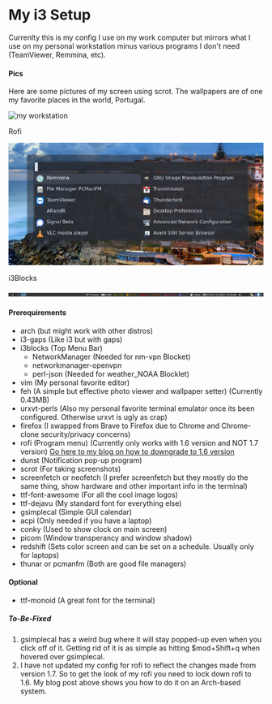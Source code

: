 # My i3 Setup

Currenlty this is my config I use on my work computer but mirrors what I use on my personal workstation minus various programs I don't need (TeamViewer, Remmina, etc).

#### Pics
Here are some pictures of my screen using scrot. The wallpapers are of one my favorite places in the world, Portugal.

![my workstation](./Pictures/2021-10-15-125753_3840x1080_scrot.png)

Rofi

![my workstation](./Pictures/rofi.png)

i3Blocks

![my workstation](./Pictures/i3blocks.png)

#### Prerequirements

* arch (but might work with other distros)
* i3-gaps (Like i3 but with gaps)
* i3blocks (Top Menu Bar)
  * NetworkManager (Needed for nm-vpn Blocket)
  * networkmanager-openvpn
  * perl-json (Needed for weather_NOAA Blocklet)
* vim (My personal favorite editor)
* feh (A simple but effective photo viewer and wallpaper setter) (Currently 0.43MB)
* urxvt-perls (Also my personal favorite terminal emulator once its been configured. Otherwise urxvt is ugly as crap)
* firefox (I swapped from Brave to Firefox due to Chrome and Chrome-clone security/privacy concerns)
* rofi (Program menu) (Currently only works with 1.6 version and NOT 1.7 version) [Go here to my blog on how to downgrade to 1.6 version](https://blog.wretchednet.com/post/rofi-broken/)
* dunst (Notification pop-up program) 
* scrot (For taking screenshots)
* screenfetch or neofetch (I prefer screenfetch but they mostly do the same thing, show hardware and other important info in the terminal)
* ttf-font-awesome (For all the cool image logos)
* ttf-dejavu (My standard font for everything else)
* gsimplecal (Simple GUI calendar)
* acpi (Only needed if you have a laptop)
* conky (Used to show clock on main screen)
* picom (Window transperancy and window shadow)
* redshift (Sets color screen and can be set on a schedule. Usually only for laptops)
* thunar or pcmanfm (Both are good file managers)

#### Optional

* ttf-monoid (A great font for the terminal)

##### To-Be-Fixed

1. gsimplecal has a weird bug where it will stay popped-up even when you click off of it. Getting rid of it is as simple as hitting $mod+Shift+q when hovered over gsimplecal.
2. I have not updated my config for rofi to reflect the changes made from version 1.7. So to get the look of my rofi you need to lock down rofi to 1.6. My blog post above shows you how to do it on an Arch-based system.
